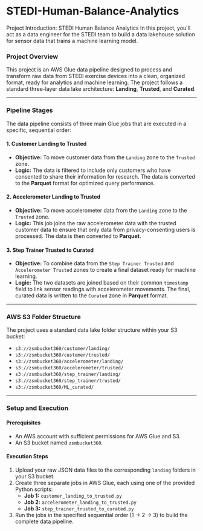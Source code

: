 # STEDI-Human-Balance-Analytics
Project Introduction: STEDI Human Balance Analytics In this project, you'll act as a data engineer for the STEDI team to build a data lakehouse solution for sensor data that trains a machine learning model.

### Project Overview

This project is an AWS Glue data pipeline designed to process and transform raw data from STEDI exercise devices into a clean, organized format, ready for analytics and machine learning. The project follows a standard three-layer data lake architecture: **Landing**, **Trusted**, and **Curated**.

---

### Pipeline Stages

The data pipeline consists of three main Glue jobs that are executed in a specific, sequential order:

#### **1. Customer Landing to Trusted**

-   **Objective:** To move customer data from the `Landing` zone to the `Trusted` zone.
-   **Logic:** The data is filtered to include only customers who have consented to share their information for research. The data is converted to the **Parquet** format for optimized query performance.

#### **2. Accelerometer Landing to Trusted**

-   **Objective:** To move accelerometer data from the `Landing` zone to the `Trusted` zone.
-   **Logic:** This job joins the raw accelerometer data with the trusted customer data to ensure that only data from privacy-consenting users is processed. The data is then converted to **Parquet**.

#### **3. Step Trainer Trusted to Curated**

-   **Objective:** To combine data from the `Step Trainer Trusted` and `Accelerometer Trusted` zones to create a final dataset ready for machine learning.
-   **Logic:** The two datasets are joined based on their common `timestamp` field to link sensor readings with accelerometer movements. The final, curated data is written to the `Curated` zone in **Parquet** format.

---

### AWS S3 Folder Structure

The project uses a standard data lake folder structure within your S3 bucket:

-   `s3://zsmbucket360/customer/landing/`
-   `s3://zsmbucket360/customer/trusted/`
-   `s3://zsmbucket360/accelerometer/landing/`
-   `s3://zsmbucket360/accelerometer/trusted/`
-   `s3://zsmbucket360/step_trainer/landing/`
-   `s3://zsmbucket360/step_trainer/trusted/`
-   `s3://zsmbucket360/ML_curated/`

---

### Setup and Execution

#### **Prerequisites**

-   An AWS account with sufficient permissions for AWS Glue and S3.
-   An S3 bucket named `zsmbucket360`.

#### **Execution Steps**

1.  Upload your raw JSON data files to the corresponding `landing` folders in your S3 bucket.
2.  Create three separate jobs in AWS Glue, each using one of the provided Python scripts:
    * **Job 1:** `customer_landing_to_trusted.py`
    * **Job 2:** `accelerometer_landing_to_trusted.py`
    * **Job 3:** `step_trainer_trusted_to_curated.py`
3.  Run the jobs in the specified sequential order (1 -> 2 -> 3) to build the complete data pipeline.
